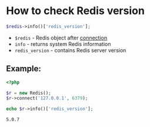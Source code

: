# How to check Redis version

```php
$redis->info()['redis_version'];
```

- `$redis` - Redis object after [connection](/php-redis/how-to-connect-to-redis)
- `info` - returns system Redis information
- `redis_version` - contains Redis server version

## Example: 
```php
<?php

$r = new Redis();
$r->connect('127.0.0.1', 6379);

echo $r->info()['redis_version'];
```
```
5.0.7
```

